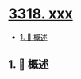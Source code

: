 # [3318. xxx](https://github.com/Tdahuyou/TNotes.leetcode/tree/main/notes/3318.%20xxx)

<!-- region:toc -->

- [1. 📝 概述](#1--概述)

<!-- endregion:toc -->

## 1. 📝 概述
